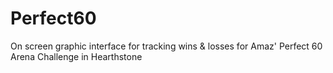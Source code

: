 # Perfect60
On screen graphic interface for tracking wins &amp; losses for Amaz' Perfect 60 Arena Challenge in Hearthstone
